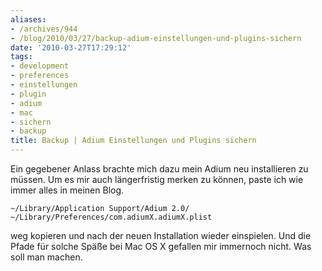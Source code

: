 ```yaml
---
aliases:
- /archives/944
- /blog/2010/03/27/backup-adium-einstellungen-und-plugins-sichern
date: '2010-03-27T17:29:12'
tags:
- development
- preferences
- einstellungen
- plugin
- adium
- mac
- sichern
- backup
title: Backup | Adium Einstellungen und Plugins sichern
---
```


Ein gegebener Anlass brachte mich dazu mein Adium neu installieren zu
müssen. Um es mir auch längerfristig merken zu können, paste ich wie immer
alles in meinen Blog.

```
~/Library/Application Support/Adium 2.0/
~/Library/Preferences/com.adiumX.adiumX.plist
```

weg kopieren und nach der neuen Installation wieder einspielen. Und die
Pfade für solche Späße bei Mac OS X gefallen mir immernoch nicht. Was soll
man machen.
